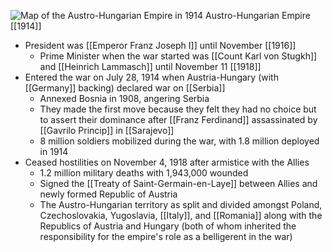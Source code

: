 
![Map of the Austro-Hungarian Empire in 1914](https://nzhistory.govt.nz/files/styles/fullsize/public/Austro_Hungary_1000.jpg?itok=gRvnj2Uw)
Austro-Hungarian Empire [[1914]]

-  President was [[Emperor Franz Joseph I]] until November [[1916]]
	- Prime Minister when the war started was [[Count Karl von Stugkh]] and [[Heinrich Lammasch]] until November 11 [[1918]]
- Entered the war on July 28, 1914 when Austria-Hungary (with [[Germany]] backing) declared war on [[Serbia]]
	- Annexed Bosnia in 1908, angering Serbia
	-  They made the first move because they felt they had no choice but to assert their dominance after [[Franz Ferdinand]] assassinated by [[Gavrilo Princip]] in [[Sarajevo]]
	- 8 million soldiers mobilized during the war, with 1.8 million deployed in 1914
- Ceased hostilities on November 4, 1918 after armistice with the Allies
	- 1.2 million military deaths with 1,943,000 wounded
	- Signed the [[Treaty of Saint-Germain-en-Laye]] between Allies and newly formed Republic of Austria
	- The Austro-Hungarian territory as split and divided amongst Poland, Czechoslovakia, Yugoslavia, [[Italy]], and [[Romania]] along with the Republics of Austria and Hungary (both of whom inherited the responsibility for the empire's role as a belligerent in the war)

